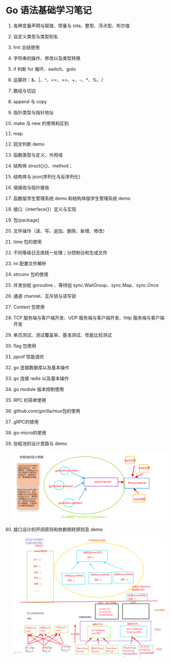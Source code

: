 # Go 语法基础学习笔记

1. 各种变量声明与赋值、常量与 iota、整型、浮点型、布尔值

2. 自定义类型与类型别名

3. fmt 总结使用

4. 字符串的操作、修改以及类型转换

5. if 判断 for 循环、switch、goto

6. 运算符：&、|、^、<<、>>、+、-、\*、%、/

7. 数组与切边

8. append 与 copy

9. 指针类型与指针地址

10. make 与 new 的使用和区别

11. map

12. 回文判断 demo

13. 函数类型与定义、作用域

14. 结构体 struct{}{}、method；

15. 结构体与 json(序列化与反序列化)

16. 值接收与指针接收

17. 函数版学生管理系统 demo 和结构体版学生管理系统 demo

18. 接口（interface{}）定义与实现

19. 包(package)

20. 文件操作（读、写、追加、删除、新增、修改）

21. time 包的使用

22. 不同等级日志库统一处理；分控制台和生成文件

23. ini 配置文件解析

24. strconv 包的使用

25. 并发协程 goroutine 、等待组 sync.WaitGroup、sync.Map、sync.Once

26. 通道 channel、互斥锁与读写锁

27. Context 包使用

28. TCP 服务端与客户端开发、UDP 服务端与客户端开发、http 服务端与客户端开发

29. 单员测试、测试覆盖率、基准测试、性能比较测试

30. flag 包使用

31. pprof 性能调优

32. go 连接数据库以及基本操作

33. go 连接 redis 以及基本操作

34. go module 版本控制使用

35. RPC 的简单使用

36. github.com/gorilla/mux包的使用

37. gRPC的使用

38. go-micro的使用

39. 协程池的设计思路与 demo

    ![image-20200603214104658](images/image-20200603214104658.png)

40. 接口设计的开闭原则和依赖倒转原则及 demo


    ![image-20200630211758004](images/image-20200630211758004.png)
